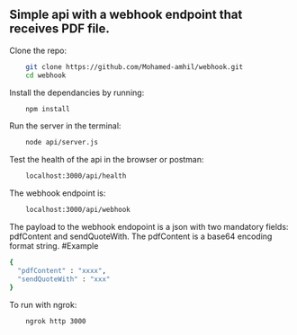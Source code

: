 ## Simple api with a webhook endpoint that receives PDF file.

Clone the repo: 
```zsh
    git clone https://github.com/Mohamed-amhil/webhook.git
    cd webhook
```
Install the dependancies by running:
```zsh
    npm install
```
Run the server in the terminal:  
```zsh
    node api/server.js
```

Test the health of the api in the browser or postman:
```zsh
    localhost:3000/api/health
```

The webhook endpoint is:
```zsh
    localhost:3000/api/webhook
```

The payload to the webhook endopoint is a json with two mandatory fields: pdfContent and sendQuoteWith. The pdfContent is a base64 encoding format string. #Example
```zsh
{
  "pdfContent" : "xxxx",
  "sendQuoteWith" : "xxx"
}
```


To run with ngrok:
```zsh
    ngrok http 3000
```


